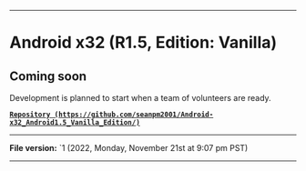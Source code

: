 
***

# Android x32 (R1.5, Edition: Vanilla)

## Coming soon

Development is planned to start when a team of volunteers are ready.

**[`Repository (https://github.com/seanpm2001/Android-x32_Android1.5_Vanilla_Edition/)`](https://github.com/seanpm2001/Android-x64_Android1.5_Vanilla_Edition/)**

***

**File version:** `1 (2022, Monday, November 21st at 9:07 pm PST)

***
